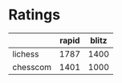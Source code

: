 # Ratings

|          | rapid | blitz |
|----------|-------|-------|
| lichess  | 1787 | 1400 |
| chesscom | 1401 | 1000 |
